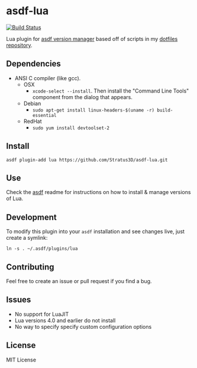 # asdf-lua

[![Build Status](https://travis-ci.org/Stratus3D/asdf-lua.svg?branch=master)](https://travis-ci.org/Stratus3D/asdf-lua)

Lua plugin for [asdf version manager](https://github.com/HashNuke/asdf) based off of scripts in my [dotfiles repository](https://github.com/Stratus3D/dotfiles).

## Dependencies

* ANSI C compiler (like gcc).
    * OSX
        * `xcode-select --install`. Then install the "Command Line Tools" component from the dialog that appears.
    * Debian
        * `sudo apt-get install linux-headers-$(uname -r) build-essential`
    * RedHat
        * `sudo yum install devtoolset-2`

## Install

```
asdf plugin-add lua https://github.com/Stratus3D/asdf-lua.git
```

## Use

Check the [asdf](https://github.com/HashNuke/asdf) readme for instructions on how to install & manage versions of Lua.

## Development

To modify this plugin into your `asdf` installation and see changes live, just create a symlink:

```
ln -s . ~/.asdf/plugins/lua
```

## Contributing

Feel free to create an issue or pull request if you find a bug.

## Issues

* No support for LuaJIT
* Lua versions 4.0 and earlier do not install
* No way to specify specify custom configuration options

## License
MIT License
